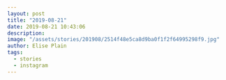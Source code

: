 ```yaml
---
layout: post
title: "2019-08-21"
date: 2019-08-21 10:43:06
description: 
image: "/assets/stories/201908/2514f48e5ca8d9ba0f1f2f64995298f9.jpg"
author: Elise Plain
tags: 
  - stories
  - instagram
---
```



<p></p>

